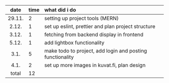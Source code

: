 |  date  | time | what did i do                                             |
| :----: | :--- | :-------------------------------------------------------- |
| 29.11. | 2    | setting up project tools (MERN)                           |
| 2.12.  | 1    | set up eslint, prettier and plan project structure        |
| 3.12.  | 1    | fetching from backend display in frontend                 |
| 5.12.  | 1    | add lightbox functionality                                |
|  3.1.  | 5    | make todo to project, add login and posting functionality |
|  4.1.  | 2    | set up more images in kuvat.fi, plan design               |
| total  | 12   |                                                           |
